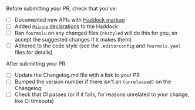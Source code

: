 Before submitting your PR, check that you've:

- [ ] Documented new APIs with [Haddock markup](https://www.haskell.org/haddock/doc/html/index.html)
- [ ] Added [`@since` declarations](http://haskell-haddock.readthedocs.io/en/latest/markup.html#since) to the Haddock
- [ ] Ran `fourmolu` on any changed files (`restyled` will do this for you, so
  accept the suggested changes if it makes them)
- [ ] Adhered to the code style (see the `.editorconfig` and `fourmolu.yaml` files for details)

After submitting your PR:

- [ ] Update the Changelog.md file with a link to your PR
- [ ] Bumped the version number if there isn't an `(unreleased)` on the Changelog
- [ ] Check that CI passes (or if it fails, for reasons unrelated to your change, like CI timeouts)

<!---Thanks so much for contributing! :)

_If these checkboxes don't apply to your PR, you can delete them_-->
